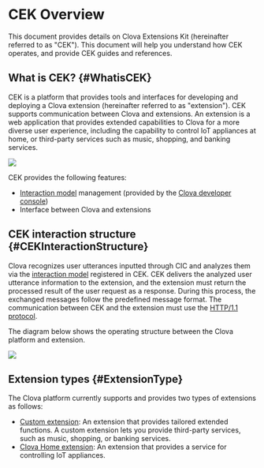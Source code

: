 # CEK Overview
This document provides details on Clova Extensions Kit (hereinafter referred to as "CEK"). This document will help you understand how CEK operates, and provide CEK guides and references.

## What is CEK? {#WhatisCEK}
CEK is a platform that provides tools and interfaces for developing and deploying a Clova extension (hereinafter referred to as "extension"). CEK supports communication between Clova and extensions. An extension is a web application that provides extended capabilities to Clova for a more diverse user experience, including the capability to control IoT appliances at home, or third-party services such as music, shopping, and banking services.

![](/CEK/Resources/Images/CEK_Concept_Diagram.png)

CEK provides the following features:
* [Interaction model](/Design/Design_Guideline_For_Extension.md#DefineInteractionModel) management (provided by the [Clova developer console](/DevConsole/ClovaDevConsole_Overview.md))
* Interface between Clova and extensions

## CEK interaction structure {#CEKInteractionStructure}
Clova recognizes user utterances inputted through CIC and analyzes them via the [interaction model](/DevConsole/Guides/CEK/Register_Interaction_Model.md) registered in CEK. CEK delivers the analyzed user utterance information to the extension, and the extension must return the processed result of the user request as a response. During this process, the exchanged messages follow the predefined message format. The communication between CEK and the extension must use the <a href="https://tools.ietf.org/html/rfc2616" target="_blank">HTTP/1.1 protocol</a>.

The diagram below shows the operating structure between the Clova platform and extension.

![](/CEK/Resources/Images/CEK_Interaction_Structure.png)


## Extension types {#ExtensionType}
The Clova platform currently supports and provides two types of extensions as follows:

* [Custom extension](/CEK/Guides/Build_Custom_Extension.md): An extension that provides tailored extended functions. A custom extension lets you provide third-party services, such as music, shopping, or banking services.
* [Clova Home extension](/CEK/Guides/Build_Clova_Home_Extension.md): An extension that provides a service for controlling IoT appliances.
